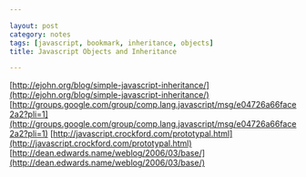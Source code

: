 ```yaml
---

layout: post
category: notes
tags: [javascript, bookmark, inheritance, objects]
title: Javascript Objects and Inheritance

---
```


[http://ejohn.org/blog/simple-javascript-inheritance/](http://ejohn.org/blog/simple-javascript-inheritance/)
[http://groups.google.com/group/comp.lang.javascript/msg/e04726a66face2a2?pli=1](http://groups.google.com/group/comp.lang.javascript/msg/e04726a66face2a2?pli=1)
[http://javascript.crockford.com/prototypal.html](http://javascript.crockford.com/prototypal.html)
[http://dean.edwards.name/weblog/2006/03/base/](http://dean.edwards.name/weblog/2006/03/base/)

